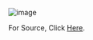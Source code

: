 ![image](https://user-images.githubusercontent.com/38404580/99451832-cdad4180-2948-11eb-92b7-d5300eb89f7c.png)

For Source, Click [Here](https://mathworld.wolfram.com/NarcissisticNumber.html).
